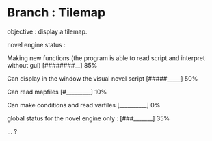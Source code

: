 # Branch : Tilemap

objective : display a tilemap.

novel engine status : 

Making new functions (the program is able to read script and interpret without gui) 
[########__] 85%

Can display in the window the visual novel script
[#####_____] 50%

Can read mapfiles 
[#_________] 10%

Can make conditions and read varfiles
[__________] 0%

global status for the novel engine only : 
[###_______] 35%

... ?
